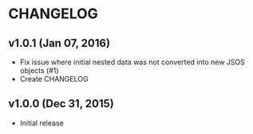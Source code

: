 # CHANGELOG

## v1.0.1 (Jan 07, 2016)
* Fix issue where initial nested data was not converted into new JSOS objects (#1)
* Create CHANGELOG

## v1.0.0 (Dec 31, 2015)
* Initial release
